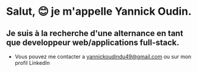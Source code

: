 # Salut, 😊 je m'appelle Yannick Oudin.
 ## Je suis à la recherche d'une alternance en tant que developpeur web/applications full-stack.

 - Vous pouvez me contacter a yannickoudindu49@gmail.com ou sur mon profil LinkedIn

